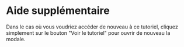 # Aide supplémentaire  

Dans le cas où vous voudriez accéder de nouveau à ce tutoriel, cliquez simplement sur le bouton "Voir le tutoriel" pour ouvrir de nouveau la modale.